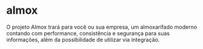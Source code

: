 # almox
O projeto Almox trará para você ou sua empresa, um almoxarifado moderno contando com performance, consistência e segurança para suas informações, além da possibilidade de utilizar via integração.
